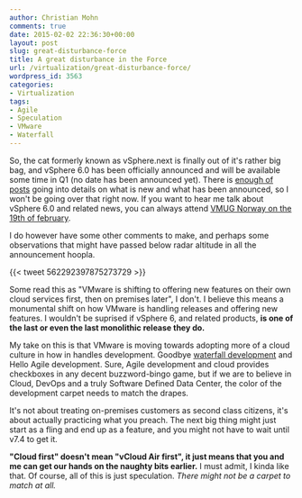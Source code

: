 ```yaml
---
author: Christian Mohn
comments: true
date: 2015-02-02 22:36:30+00:00
layout: post
slug: great-disturbance-force
title: A great disturbance in the Force
url: /virtualization/great-disturbance-force/
wordpress_id: 3563
categories:
- Virtualization
tags:
- Agile
- Speculation
- VMware
- Waterfall
---
```


So, the cat formerly known as vSphere.next is finally out of it's rather big bag, and vSphere 6.0 has been officially announced and will be available some time in Q1 (no date has been announced yet). There is [enough of posts](http://blogs.vmware.com/vmtn/2015/02/vsphere-6-0-vexpert-blog-articles.html) going into details on what is new and what has been announced, so I won't be going over that right now. If you want to hear me talk about vSphere 6.0 and related news, you can always attend [VMUG Norway on the 19th of february](http://vmug.no/pamelding-vmug-bergen-19-februar/).

<!--more-->


I do however have some other comments to make, and perhaps some observations that might have passed below radar altitude in all the announcement hoopla.


{{< tweet 562292397875273729 >}}


Some read this as "VMware is shifting to offering new features on their own cloud services first, then on premises later", I don't. I believe this means a monumental shift on how VMware is handling releases and offering new features. I wouldn't be suprised if vSphere 6, and related products, **is one of the last or even the last monolithic release they do.**

My take on this is that VMware is moving towards adopting more of a cloud culture in how in handles development. Goodbye [waterfall development](http://en.wikipedia.org/wiki/Waterfall_model) and Hello Agile development. Sure, Agile development and cloud provides checkboxes in any decent buzzword-bingo game, but if we are to believe in Cloud, DevOps and a truly Software Defined Data Center, the color of the development carpet needs to match the drapes.

It's not about treating on-premises customers as second class citizens, it's about actually practicing what you preach. The next big thing might just start as a fling and end up as a feature, and you might not have to wait until v7.4 to get it.

**"Cloud first" doesn't mean "vCloud Air first", it just means that you and me can get our hands on the naughty bits earlier.** I must admit, I kinda like that. Of course, all of this is just speculation. _There might not be a carpet to match at all._

